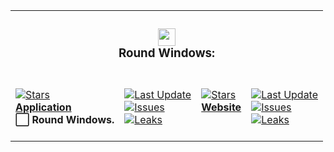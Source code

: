 <table><tr><td colspan=4><h3 align=center><picture><source media="(prefers-color-scheme: dark)" srcset=https://Raw.GitHubUserContent.Com/RoundWindows/Application/main/src-tauri/src/Image/32x32.png><source media="(prefers-color-scheme: light)" srcset=https://Raw.GitHubUserContent.Com/RoundWindows/Application/main/src-tauri/src/Image/32x32.png><img alt="" src=https://Raw.GitHubUserContent.Com/RoundWindows/Application/main/src-tauri/src/Image/32x32.png width=28></picture><br>Round Windows:<br></h3></td></tr><tr><td colspan=1 valign=top><br><a href=https://github.com/RoundWindows/Application target=_blank><picture><source media="(prefers-color-scheme: dark)" srcset="https://IMG.Shields.IO/github/stars/RoundWindows/Application?label=stars&logo=github&color=black&labelColor=black&logoColor=white&logoWidth=0&logoColor=black"><source media="(prefers-color-scheme: light)" srcset="https://IMG.Shields.IO/github/stars/RoundWindows/Application?label=stars&logo=github&color=white&labelColor=white&logoColor=black&logoWidth=0&logoColor=black"><img alt=Stars src="https://IMG.Shields.IO/github/stars/RoundWindows/Application?label=stars&logo=github&color=black&labelColor=black&logoColor=white&logoWidth=0&logoColor=black"></picture></a><br><a href=https://github.com/RoundWindows/Application target=_blank><b>Application</b></a><br><b>⬜ Round Windows.<br/></b><br></td><td colspan=1 valign=top><br><a href=https://github.com/RoundWindows/Application target=_blank><picture><source media="(prefers-color-scheme: dark)" srcset="https://IMG.Shields.IO/github/last-commit/RoundWindows/Application?label=Last%20Update&color=black&labelColor=black&logoColor=white&logoWidth=0"><source media="(prefers-color-scheme: light)" srcset="https://IMG.Shields.IO/github/last-commit/RoundWindows/Application?label=Last%20Update&color=white&labelColor=white&logoColor=black&logoWidth=0"><img alt="Last Update" src="https://IMG.Shields.IO/github/last-commit/RoundWindows/Application?label=Last%20Update&color=black&labelColor=black&logoColor=white&logoWidth=0" title="Last Update"></picture></a><br><a href=https://github.com/RoundWindows/Application target=_blank><picture><source media="(prefers-color-scheme: dark)" srcset="https://IMG.Shields.IO/github/issues/RoundWindows/Application?label=Issues&color=black&labelColor=black&logoColor=white&logoWidth=0"><source media="(prefers-color-scheme: light)" srcset="https://IMG.Shields.IO/github/issues/RoundWindows/Application?label=Issues&color=white&labelColor=white&logoColor=black&logoWidth=0"><img alt=Issues src="https://IMG.Shields.IO/github/issues/RoundWindows/Application?label=Issues&color=black&labelColor=black&logoColor=white&logoWidth=0" title=Issues></picture></a><br><a href=https://github.com/RoundWindows/Application target=_blank><picture><source media="(prefers-color-scheme: dark)" srcset="https://IMG.Shields.IO/github/downloads/RoundWindows/Application/total?label=Leaks&color=black&labelColor=black&logoColor=white&logoWidth=0"><source media="(prefers-color-scheme: light)" srcset="https://IMG.Shields.IO/github/downloads/RoundWindows/Application/total?label=Leaks&color=white&labelColor=white&logoColor=black&logoWidth=0"><img alt=Leaks src="https://IMG.Shields.IO/github/downloads/RoundWindows/Application/total?label=Leaks&color=black&labelColor=black&logoColor=white&logoWidth=0" title=Leaks></picture></a><br><br></td><td colspan=1 valign=top><br><a href=https://github.com/RoundWindows/Website target=_blank><picture><source media="(prefers-color-scheme: dark)" srcset="https://IMG.Shields.IO/github/stars/RoundWindows/Website?label=stars&logo=github&color=black&labelColor=black&logoColor=white&logoWidth=0&logoColor=black"><source media="(prefers-color-scheme: light)" srcset="https://IMG.Shields.IO/github/stars/RoundWindows/Website?label=stars&logo=github&color=white&labelColor=white&logoColor=black&logoWidth=0&logoColor=black"><img alt=Stars src="https://IMG.Shields.IO/github/stars/RoundWindows/Website?label=stars&logo=github&color=black&labelColor=black&logoColor=white&logoWidth=0&logoColor=black"></picture></a><br><a href=https://github.com/RoundWindows/Website target=_blank><b>Website</b></a><br><b></b><br></td><td colspan=1 valign=top><br><a href=https://github.com/RoundWindows/Website target=_blank><picture><source media="(prefers-color-scheme: dark)" srcset="https://IMG.Shields.IO/github/last-commit/RoundWindows/Website?label=Last%20Update&color=black&labelColor=black&logoColor=white&logoWidth=0"><source media="(prefers-color-scheme: light)" srcset="https://IMG.Shields.IO/github/last-commit/RoundWindows/Website?label=Last%20Update&color=white&labelColor=white&logoColor=black&logoWidth=0"><img alt="Last Update" src="https://IMG.Shields.IO/github/last-commit/RoundWindows/Website?label=Last%20Update&color=black&labelColor=black&logoColor=white&logoWidth=0" title="Last Update"></picture></a><br><a href=https://github.com/RoundWindows/Website target=_blank><picture><source media="(prefers-color-scheme: dark)" srcset="https://IMG.Shields.IO/github/issues/RoundWindows/Website?label=Issues&color=black&labelColor=black&logoColor=white&logoWidth=0"><source media="(prefers-color-scheme: light)" srcset="https://IMG.Shields.IO/github/issues/RoundWindows/Website?label=Issues&color=white&labelColor=white&logoColor=black&logoWidth=0"><img alt=Issues src="https://IMG.Shields.IO/github/issues/RoundWindows/Website?label=Issues&color=black&labelColor=black&logoColor=white&logoWidth=0" title=Issues></picture></a><br><a href=https://github.com/RoundWindows/Website target=_blank><picture><source media="(prefers-color-scheme: dark)" srcset="https://IMG.Shields.IO/github/downloads/RoundWindows/Website/total?label=Leaks&color=black&labelColor=black&logoColor=white&logoWidth=0"><source media="(prefers-color-scheme: light)" srcset="https://IMG.Shields.IO/github/downloads/RoundWindows/Website/total?label=Leaks&color=white&labelColor=white&logoColor=black&logoWidth=0"><img alt=Leaks src="https://IMG.Shields.IO/github/downloads/RoundWindows/Website/total?label=Leaks&color=black&labelColor=black&logoColor=white&logoWidth=0" title=Leaks></picture></a><br><br></td></tr></table>
